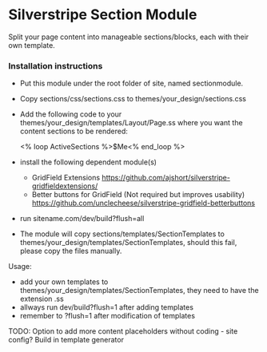 Silverstripe Section Module
===========

Split your page content into manageable sections/blocks, each with their own template.

### Installation instructions ###

- Put this module under the root folder of site, named sectionmodule.
- Copy sections/css/sections.css to themes/your_design/sections.css
- Add the following code to your themes/your_design/templates/Layout/Page.ss where you want the content sections to be rendered:  <div id="Sections"><% loop ActiveSections %>$Me<% end_loop %></div>

- install the following dependent module(s)
	- GridField Extensions
	https://github.com/ajshort/silverstripe-gridfieldextensions/
	- Better buttons for GridField (Not required but improves usability)
	https://github.com/unclecheese/silverstripe-gridfield-betterbuttons

- run sitename.com/dev/build?flush=all

- The module will copy sections/templates/SectionTemplates to themes/your_design/templates/SectionTemplates, should this fail, please copy the files manually.

Usage:
- add your own templates to themes/your_design/templates/SectionTemplates, they need to have the extension .ss
- allways run dev/build?flush=1 after adding templates
- remember to ?flush=1 after modification of templates

TODO:
	Option to add more content placeholders without coding - site config?
	Build in template generator